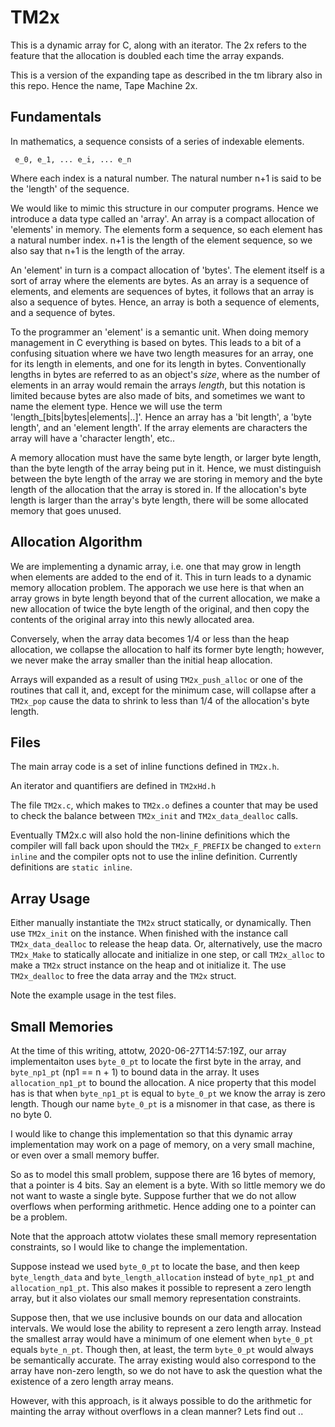 # TM2x

This is a dynamic array for C, along with an iterator.  The 2x refers to
the feature that the allocation is doubled each time the array expands.

This is a version of the expanding tape as described in the tm library also in this repo.
Hence the name, Tape Machine 2x.

## Fundamentals

  In mathematics, a sequence consists of a series of indexable elements.

     e_0, e_1, ... e_i, ... e_n

  Where each index is a natural number. The natural number n+1 is said to be the 'length'
  of the sequence. 

  We would like to mimic this structure in our computer programs.  Hence we introduce a
  data type called an 'array'.  An array is a compact allocation of 'elements' in memory.
  The elements form a sequence, so each element has a natural number index. n+1 is
  the length of the element sequence, so we also say that n+1 is the length of the
  array.
  
  An 'element' in turn is a compact allocation of 'bytes'. The element itself is a sort of
  array where the elements are bytes.  As an array is a sequence of elements, and elements
  are sequences of bytes, it follows that an array is also a sequence of bytes.  Hence,
  an array is both a sequence of elements, and a sequence of bytes.

  To the programmer an 'element' is a semantic unit.  When doing memory management in C
  everything is based on bytes.  This leads to a bit of a confusing situation where we
  have two length measures for an array, one for its length in elements, and one for its
  length in bytes.  Conventionally lengths in bytes are referred to as an object's *size*,
  where as the number of elements in an array would remain the arrays *length*, but this
  notation is limited because bytes are also made of bits, and sometimes we want to name
  the element type.  Hence we will use the term 'length\_[bits|bytes|elements|..]'.  Hence an
  array has a 'bit length', a 'byte length', and an 'element length'.  If the array
  elements are characters the array will have a 'character length', etc..

  A memory allocation must have the same byte length, or larger byte length, than the byte
  length of the array being put in it.  Hence, we must distinguish between the byte length
  of the array we are storing in memory and the byte length of the allocation that the
  array is stored in.  If the allocation's byte length is larger than the array's byte
  length, there will be some allocated memory that goes unused.

## Allocation Algorithm

  We are implementing a dynamic array, i.e. one that may grow in length when elements
  are added to the end of it.  This in turn leads to a dynamic memory allocation problem.
  The apporach we use here is that when an array grows in byte length beyond that of the current
  allocation, we make a new allocation of twice the byte length of the original, and then copy
  the contents of the original array into this newly allocated area.

  Conversely, when the array data becomes 1/4 or less than the heap allocation, we 
  collapse the allocation to half its former byte length; however, we never make the array
  smaller than the initial heap allocation.

  Arrays will expanded as a result of using `TM2x_push_alloc` or one of the routines that
  call it, and, except for the minimum case, will collapse after a `TM2x_pop` cause the
  data to shrink to less than 1/4 of the allocation's byte length.

## Files

  The main array code is a set of inline functions defined in `TM2x.h`.
  
  An iterator and quantifiers are defined in `TM2xHd.h`
  
  The file `TM2x.c`, which makes to `TM2x.o` defines a counter that may be used 
  to check the balance between `TM2x_init` and `TM2x_data_dealloc` calls. 

  Eventually TM2x.c will also hold the non-linine definitions which the compiler will
  fall back upon should the `TM2x_F_PREFIX` be changed to `extern inline` and the compiler
  opts not to use the inline definition.  Currently definitions are `static inline`.
  
## Array Usage

  Either manually instantiate the `TM2x` struct statically, or dynamically.  Then use `TM2x_init`
  on the instance.  When finished with the instance call `TM2x_data_dealloc` to release the heap data.
  Or, alternatively, use the macro `TM2x_Make` to statically allocate and initialize in one step, or
  call `TM2x_alloc` to make a `TM2x` struct instance on the heap and ot initialize it. The use 
  `TM2x_dealloc` to free the data array and the `TM2x` struct.

  Note the example usage in the test files.

## Small Memories

  At the time of this writing, attotw, 2020-06-27T14:57:19Z, our array implementaiton uses
  `byte_0_pt` to locate the first byte in the array, and `byte_np1_pt` (np1 == n + 1) to
  bound data in the array.  It uses `allocation_np1_pt` to bound the allocation. A nice
  property that this model has is that when `byte_np1_pt` is equal to `byte_0_pt` we know
  the array is zero length.  Though our name `byte_0_pt` is a misnomer in that case, as
  there is no byte 0.

  I would like to change this implementation so that this dynamic array implementation may
  work on a page of memory, on a very small machine, or even over a small memory buffer.

  So as to model this small problem, suppose there are 16 bytes of memory, that a pointer
  is 4 bits. Say an element is a byte. With so little memory we do not want to waste a
  single byte. Suppose further that we do not allow overflows when performing arithmetic.
  Hence adding one to a pointer can be a problem.

  Note that the approach attotw violates these small memory representation constraints,
  so I would like to change the implementation.
  
  Suppose instead we used `byte_0_pt` to locate the base, and then keep `byte_length_data`
  and `byte_length_allocation` instead of `byte_np1_pt` and `allocation_np1_pt`. This also
  makes it possible to represent a zero length array, but it also violates our small memory
  representation constraints.
  
  Suppose then, that we use inclusive bounds on our data and allocation intervals.  We
  would lose the ability to represent a zero length array.  Instead the smallest array
  would have a minimum of one element when `byte_0_pt` equals `byte_n_pt`.  Though then,
  at least, the term `byte_0_pt` would always be semantically accurate.  The array existing
  would also correspond to the array have non-zero length, so we do not have to ask the
  question what the existence of a zero length array means.
  
  However, with this approach, is it always possible to do the arithmetic for mainting the
  array without overflows in a clean manner?  Lets find out ..
